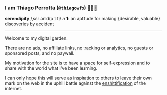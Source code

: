 ### I am Thiago Perrotta (`@thiagowfx`) 🧑‍💻✨

**serendipity** /ˌsɛr ənˈdɪp ɪ ti/ _n_
**1**: an aptitude for making {desirable, valuable} discoveries by accident

- - -

Welcome to my digital garden.

There are no ads, no affiliate links, no tracking or analytics, no guests
or sponsored posts, and no paywall.

My motivation for the site is to have a space for self-expression and to share
with the world what I've been learning.

I can only hope this will serve as inspiration to others to leave their own mark
on the web in the uphill battle against the
[enshittification](https://en.wikipedia.org/wiki/Enshittification) of the
internet.
